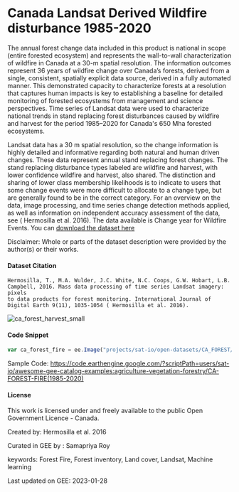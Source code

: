 # Canada Landsat Derived Wildfire disturbance 1985-2020

The annual forest change data included in this product is national in scope (entire forested ecosystem) and represents the wall-to-wall characterization of wildfire in Canada at a 30-m spatial resolution. The information outcomes represent 36 years of wildfire change over Canada’s forests, derived from a single, consistent, spatially explicit data source, derived in a fully automated manner. This demonstrated capacity to characterize forests at a resolution that captures human impacts is key to establishing a baseline for detailed monitoring of forested ecosystems from management and science perspectives. Time series of Landsat data were used to characterize national trends in stand replacing forest disturbances caused by wildfire and harvest for the period 1985–2020 for Canada's 650 Mha forested ecosystems.

Landsat data has a 30 m spatial resolution, so the change information is highly detailed and informative regarding both natural and human driven changes. These data represent annual stand replacing forest changes. The stand replacing disturbance types labeled are wildfire and harvest, with lower confidence wildfire and harvest, also shared. The distinction and sharing of lower class membership likelihoods is to indicate to users that some change events were more difficult to allocate to a change type, but are generally found to be in the correct category. For an overview on the data, image processing, and time series change detection methods applied, as well as information on independent accuracy assessment of the data, see ( Hermosilla et al. 2016). The data available is Change year for Wildfire Events. You can [download the dataset here](https://opendata.nfis.org/downloads/forest_change/CA_Forest_Fire_1985-2020.zip)


Disclaimer: Whole or parts of the dataset description were provided by the author(s) or their works.


#### Dataset Citation

```
Hermosilla, T., M.A. Wulder, J.C. White, N.C. Coops, G.W. Hobart, L.B. Campbell, 2016. Mass data processing of time series Landsat imagery: pixels
to data products for forest monitoring. International Journal of Digital Earth 9(11), 1035-1054 ( Hermosilla et al. 2016).
```

![ca_forest_harvest_small](https://user-images.githubusercontent.com/6677629/215292086-0b98bb65-e49a-479e-9fd4-4422d49e426e.gif)

#### Code Snippet

```js
var ca_forest_fire = ee.Image("projects/sat-io/open-datasets/CA_FOREST/CA_Forest_Fire_1985-2020");
```

Sample Code: https://code.earthengine.google.com/?scriptPath=users/sat-io/awesome-gee-catalog-examples:agriculture-vegetation-forestry/CA-FOREST-FIRE(1985-2020)

#### License
This work is licensed under and freely available to the public Open Government Licence - Canada.

Created by: Hermosilla et al. 2016

Curated in GEE by : Samapriya Roy

keywords: Forest Fire, Forest inventory, Land cover, Landsat, Machine learning

Last updated on GEE: 2023-01-28
